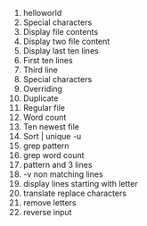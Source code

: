 1. helloworld
2. Special characters
3. Display file contents
4. Display two file content
5. Display last ten lines
6. First ten lines
7. Third line
8. Special characters
9. Overriding
10. Duplicate
11. Regular file
12. Word count
13. Ten newest file
14. Sort | unique -u
15. grep pattern
16. grep word count
17. pattern and 3 lines
18. -v non matching lines
19. display lines starting with letter
20. translate replace characters
21. remove letters
22. reverse input

